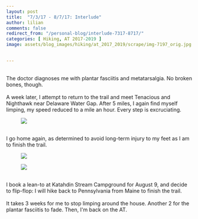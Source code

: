 ```yaml
---
layout: post  
title:  "7/3/17 - 8/7/17: Interlude"  
author: lilian  
comments: false  
redirect_from: "/personal-blog/interlude-7317-8717/"
categories: [ Hiking, AT 2017-2019 ]  
image: assets/blog_images/hiking/at_2017_2019/scrape/img-7197_orig.jpg
                  

---
```

<a></a><br>The doctor diagnoses me with plantar fasciitis and metatarsalgia. No broken bones, though.<br><br>A week later, I attempt to return to the trail and meet Tenacious and Nighthawk near Delaware Water Gap. After 5 miles, I again find myself limping, my speed reduced to a mile an hour. Every step is excruciating.

<figure><img src="{{site.baseurl}}/assets/blog_images/hiking/at_2017_2019/scrape/img-6993_orig.jpg" ></figure>

<a></a><br>I go home again, as determined to avoid long-term injury to my feet as I am to finish the trail.<br>

<figure><img src="{{site.baseurl}}/assets/blog_images/hiking/at_2017_2019/scrape/img-6996_orig.jpg" ></figure>

<figure><img src="{{site.baseurl}}/assets/blog_images/hiking/at_2017_2019/scrape/img-7197_orig.jpg" ></figure>

<a></a><br>I book a lean-to at Katahdin Stream Campground for August 9, and decide to flip-flop: I will hike back to Pennsylvania from Maine to finish the trail.<br><br>It takes 3 weeks for me to stop limping around the house. Another 2 for the plantar fasciitis to fade. Then, I'm back on the AT.<br><br>